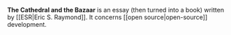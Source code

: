 **The Cathedral and the Bazaar** is an essay (then turned into a book) written by [[ESR|Eric S. Raymond]].
It concerns [[open source|open-source]] development.